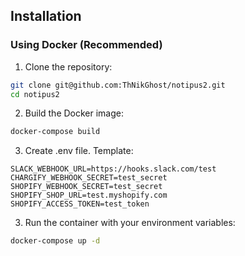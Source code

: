## Installation

### Using Docker (Recommended)

1. Clone the repository:
```bash
git clone git@github.com:ThNikGhost/notipus2.git
cd notipus2
```

2. Build the Docker image:
```bash
docker-compose build
```

3. Create .env file. Template:
```
SLACK_WEBHOOK_URL=https://hooks.slack.com/test
CHARGIFY_WEBHOOK_SECRET=test_secret
SHOPIFY_WEBHOOK_SECRET=test_secret
SHOPIFY_SHOP_URL=test.myshopify.com
SHOPIFY_ACCESS_TOKEN=test_token
```

3. Run the container with your environment variables:
```bash
docker-compose up -d
```
